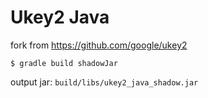 # Ukey2 Java

fork from https://github.com/google/ukey2

    $ gradle build shadowJar

output jar: `build/libs/ukey2_java_shadow.jar`
